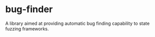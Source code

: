 # bug-finder
A library aimed at providing automatic bug finding capability to state fuzzing frameworks.
